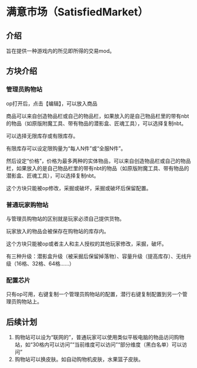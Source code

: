  # 满意市场（SatisfiedMarket）
 
## 介绍
旨在提供一种游戏内的所见即所得的交易mod。

## 方块介绍

### 管理员购物站

op打开后，点击【编辑】，可以放入商品

商品可以来自创造物品栏或自己的物品栏，如果放入的是自己物品栏里的带有nbt的物品（如原版附魔工具、带有物品的潜影盒、匠魂工具），可以选择复制nbt。

可以选择无限库存或有限库存。

有限库存可以设定限购量为“每人N件”或“全服N件”。

然后设定“价格”，价格为最多两种的实体物品，可以来自创造物品栏或自己的物品栏，如果放入的是自己物品栏里的带有nbt的物品（如原版附魔工具、带有物品的潜影盒、匠魂工具），可以选择复制nbt。

这个方块只能被op修改，采掘或破坏，采掘或破坏后保留配置。

### 普通玩家购物站

与管理员购物站的区别就是玩家必须自己提供货物。

玩家放入的物品会被保存在购物站的库存内。

这个方块只能被op或者主人和主人授权的其他玩家修改，采掘，破坏。

有三种升级：潜影盒升级（被采掘后保留掉落物）、容量升级（提高库存）、无线升级（16格、32格、64格……）

### 配置芯片

只有op可用，右键复制一个管理员购物站的配置，潜行右键复制配置到另一个管理员购物站上。

## 后续计划

1. 购物站可以设为“联网的”，普通玩家可以使用类似平板电脑的物品访问购物站，如“30格内可以访问”“当前维度可以访问”“部分维度（黑白名单）可以访问”
2. 购物站可以换皮肤。如自动购物机皮肤，水果篮子皮肤。
